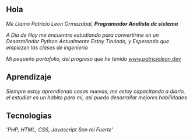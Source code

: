 ## Hola
*Me Llamo Patricio Leon Ormazabal, **Programador Analista de sistema***

*A Dia de Hoy me encuentro estudiando para convertirme en un Desarrollador Python*
*Actualmente Estoy Titulado, y Esperando que empiezen las clases de ingenieria*

*Mi pequeño portafolio, del progreso que he tenido www.patricioleon.dev*

## Aprendizaje

*Siempre estoy aprendiendo cosas nuevas, me estoy capacitando a diario, el estudiar
es un habito para mi, asi puedo desarrollar mejores habilidades*

## Tecnologias

'*PHP, HTML, CSS, Javascript Son mi Fuerte*'
